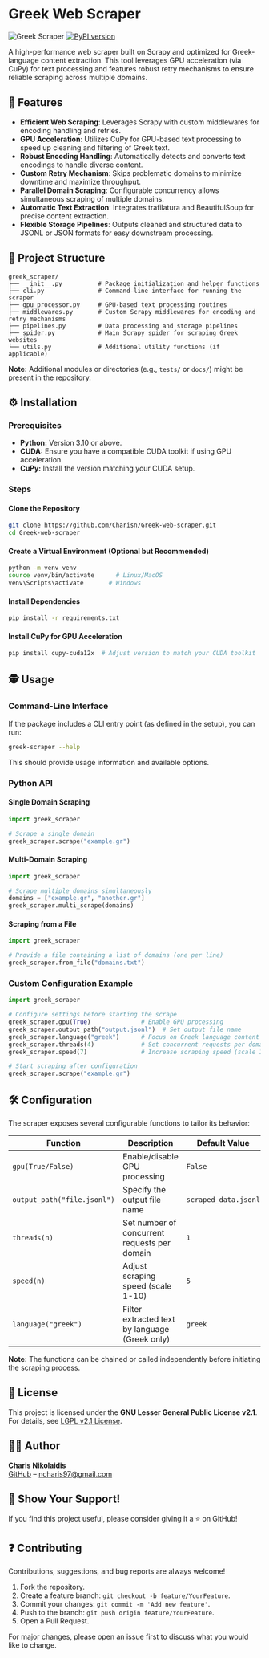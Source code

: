 # Greek Web Scraper

![Greek Scraper](https://img.shields.io/badge/Scrapy-Greek%20Scraper-brightgreen)
[![PyPI version](https://img.shields.io/pypi/v/greek_scraper.svg)](https://pypi.org/project/greek_scraper/)

A high-performance web scraper built on Scrapy and optimized for Greek-language content extraction. This tool leverages GPU acceleration (via CuPy) for text processing and features robust retry mechanisms to ensure reliable scraping across multiple domains.

## 🚀 Features
- **Efficient Web Scraping**: Leverages Scrapy with custom middlewares for encoding handling and retries.
- **GPU Acceleration**: Utilizes CuPy for GPU-based text processing to speed up cleaning and filtering of Greek text.
- **Robust Encoding Handling**: Automatically detects and converts text encodings to handle diverse content.
- **Custom Retry Mechanism**: Skips problematic domains to minimize downtime and maximize throughput.
- **Parallel Domain Scraping**: Configurable concurrency allows simultaneous scraping of multiple domains.
- **Automatic Text Extraction**: Integrates trafilatura and BeautifulSoup for precise content extraction.
- **Flexible Storage Pipelines**: Outputs cleaned and structured data to JSONL or JSON formats for easy downstream processing.

## 📂 Project Structure
```
greek_scraper/
├── __init__.py          # Package initialization and helper functions
├── cli.py               # Command-line interface for running the scraper
├── gpu_processor.py     # GPU-based text processing routines
├── middlewares.py       # Custom Scrapy middlewares for encoding and retry mechanisms
├── pipelines.py         # Data processing and storage pipelines
├── spider.py            # Main Scrapy spider for scraping Greek websites
└── utils.py             # Additional utility functions (if applicable)
```
**Note:** Additional modules or directories (e.g., `tests/` or `docs/`) might be present in the repository.

## ⚙️ Installation

### Prerequisites
- **Python:** Version 3.10 or above.
- **CUDA:** Ensure you have a compatible CUDA toolkit if using GPU acceleration.
- **CuPy:** Install the version matching your CUDA setup.

### Steps

#### Clone the Repository
```bash
git clone https://github.com/Charisn/Greek-web-scraper.git
cd Greek-web-scraper
```

#### Create a Virtual Environment (Optional but Recommended)
```bash
python -m venv venv
source venv/bin/activate      # Linux/MacOS
venv\Scripts\activate       # Windows
```

#### Install Dependencies
```bash
pip install -r requirements.txt
```

#### Install CuPy for GPU Acceleration
```bash
pip install cupy-cuda12x  # Adjust version to match your CUDA toolkit
```

## 🕵️ Usage

### Command-Line Interface
If the package includes a CLI entry point (as defined in the setup), you can run:
```bash
greek-scraper --help
```
This should provide usage information and available options.

### Python API

#### Single Domain Scraping
```python
import greek_scraper

# Scrape a single domain
greek_scraper.scrape("example.gr")
```

#### Multi-Domain Scraping
```python
import greek_scraper

# Scrape multiple domains simultaneously
domains = ["example.gr", "another.gr"]
greek_scraper.multi_scrape(domains)
```

#### Scraping from a File
```python
import greek_scraper

# Provide a file containing a list of domains (one per line)
greek_scraper.from_file("domains.txt")
```

### Custom Configuration Example
```python
import greek_scraper

# Configure settings before starting the scrape
greek_scraper.gpu(True)              # Enable GPU processing
greek_scraper.output_path("output.jsonl")  # Set output file name
greek_scraper.language("greek")      # Focus on Greek language content
greek_scraper.threads(4)             # Set concurrent requests per domain
greek_scraper.speed(7)               # Increase scraping speed (scale 1-10)

# Start scraping after configuration
greek_scraper.scrape("example.gr")
```

## 🛠 Configuration

The scraper exposes several configurable functions to tailor its behavior:

| Function                  | Description                               | Default Value       |
|---------------------------|-------------------------------------------|---------------------|
| `gpu(True/False)`         | Enable/disable GPU processing             | `False`             |
| `output_path("file.jsonl")` | Specify the output file name             | `scraped_data.jsonl` |
| `threads(n)`              | Set number of concurrent requests per domain | `1`                 |
| `speed(n)`                | Adjust scraping speed (scale 1-10)         | `5`                 |
| `language("greek")`       | Filter extracted text by language (Greek only) | `greek`        |

**Note:** The functions can be chained or called independently before initiating the scraping process.

## 📜 License
This project is licensed under the **GNU Lesser General Public License v2.1**.  
For details, see [LGPL v2.1 License](https://www.gnu.org/licenses/old-licenses/lgpl-2.1.html).

## 👨‍💻 Author  
**Charis Nikolaidis**  
[GitHub](https://github.com/Charisn) – ncharis97@gmail.com  

## 🌟 Show Your Support!  
If you find this project useful, please consider giving it a ⭐ on GitHub!

## ❓ Contributing  
Contributions, suggestions, and bug reports are always welcome!  

1. Fork the repository.  
2. Create a feature branch: `git checkout -b feature/YourFeature`.  
3. Commit your changes: `git commit -m 'Add new feature'`.  
4. Push to the branch: `git push origin feature/YourFeature`.  
5. Open a Pull Request.  

For major changes, please open an issue first to discuss what you would like to change.

